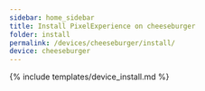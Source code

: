 ```yaml
---
sidebar: home_sidebar
title: Install PixelExperience on cheeseburger
folder: install
permalink: /devices/cheeseburger/install/
device: cheeseburger
---
```

{% include templates/device_install.md %}

